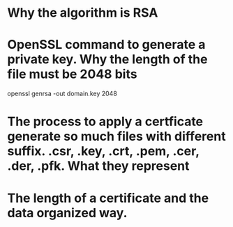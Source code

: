 # Why the algorithm is RSA 

# OpenSSL command to generate a private key. Why the length of the file must be 2048 bits
openssl genrsa -out domain.key 2048

# The process to apply a certficate generate so much files with different suffix. .csr, .key, .crt, .pem, .cer, .der, .pfk. What they represent

# The length of a certificate and the data organized way.  